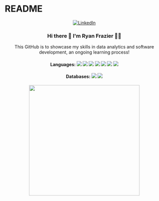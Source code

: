 # README

<p align = "center">
  <a href="https://www.linkedin.com/in/ryan-frazier-j14/" target="_blank">
    <img src = "https://img.shields.io/badge/linkedin-%230077B5.svg?&style=for-the-badge&logo=linkedin&logoColor=white" alt = "LinkedIn" />
  </a>
</p>

 
<h3 align = "center">
 Hi there 👋 I'm Ryan Frazier 👨‍💻
</h3>
  
 <p align="center">
This GitHub is to showcase my skills in data analytics and software development, an ongoing learning process!
</p>


<h4 align = "center">
  Languages: <img src="https://img.shields.io/badge/java-%23ED8B00.svg?&style=for-the-badge&logo=java&logoColor=white"> <img src="https://img.shields.io/badge/c%23%20-%23239120.svg?&style=for-the-badge&logo=c-sharp&logoColor=white"> <img src="https://img.shields.io/badge/python%20-%2314354C.svg?&style=for-the-badge&logo=python&logoColor=white"> <img src="https://img.shields.io/badge/javascript%20-%23323330.svg?&style=for-the-badge&logo=javascript&logoColor=%23F7DF1E"> <img src="https://img.shields.io/badge/r-%23276DC3.svg?style=for-the-badge&logo=r&logoColor=white"> <img src="https://img.shields.io/badge/c++-%2300599C.svg?style=for-the-badge&logo=c%2B%2B&logoColor=white"> <img src="https://img.shields.io/badge/c-%2300599C.svg?style=for-the-badge&logo=c&logoColor=white">
  </h4>
  
  <h4 align="center">
  Databases: <img src=https://img.shields.io/badge/postgres-%23316192.svg?style=for-the-badge&logo=postgresql&logoColor=white"> <img src = "https://img.shields.io/badge/mysql-%2300f.svg?style=for-the-badge&logo=mysql&logoColor=white">
  </h4>

<p align='center'>
  <a href="#"><img src="![rjfrazier30's Stats](https://github-readme-stats.vercel.app/api?username=rjfrazier30&theme=tokyonight&show_icons=true&hide_border=true&count_private=true)" width="350"></a>
  
</p>

<p align='center'>

</p>
